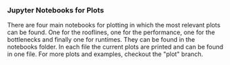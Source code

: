 ### Jupyter Notebooks for Plots
There are four main notebooks for plotting in which the most relevant plots can be found. One for the rooflines, one for the performance, one for the bottlenecks and finally one for runtimes. They can be found in the notebooks folder. In each file the current plots are printed and can be found in one file. For more plots and examples, checkout the "plot" branch.